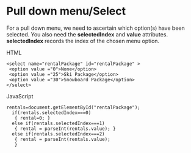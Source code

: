 
# Pull down menu/Select

For a pull down menu, we need to ascertain which option(s) have been selected. You also need the **selectedIndex** and **value** attributes. 
**selectedIndex** records the index of the chosen menu option.

HTML
~~~
<select name="rentalPackage" id="rentalPackage" >
 <option value ="0">None</option>
 <option value ="25">Ski Package</option>
 <option value ="30">Snowboard Package</option>
</select>
~~~

JavaScript
~~~
rentals=document.getElementById("rentalPackage");
  if(rentals.selectedIndex===0)
   { rental=0; }
  else if(rentals.selectedIndex===1)
   { rental = parseInt(rentals.value); }
  else if(rentals.selectedIndex===2)
   { rental = parseInt(rentals.value);
   }
~~~